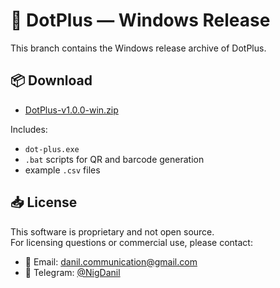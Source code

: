 # 🚀 DotPlus — Windows Release

This branch contains the Windows release archive of DotPlus.

## 📦 Download

- [DotPlus-v1.0.0-win.zip](./DotPlus-v1.0.0-win.zip)

Includes:
- `dot-plus.exe`
- `.bat` scripts for QR and barcode generation
- example `.csv` files

## 📥 License

This software is proprietary and not open source.  
For licensing questions or commercial use, please contact:

- 📧 Email: danil.communication@gmail.com  
- 💬 Telegram: [@NigDanil](https://t.me/NigDanil)
